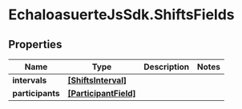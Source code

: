 # EchaloasuerteJsSdk.ShiftsFields

## Properties

Name | Type | Description | Notes
------------ | ------------- | ------------- | -------------
**intervals** | [**[ShiftsInterval]**](ShiftsInterval.md) |  | 
**participants** | [**[ParticipantField]**](ParticipantField.md) |  | 


